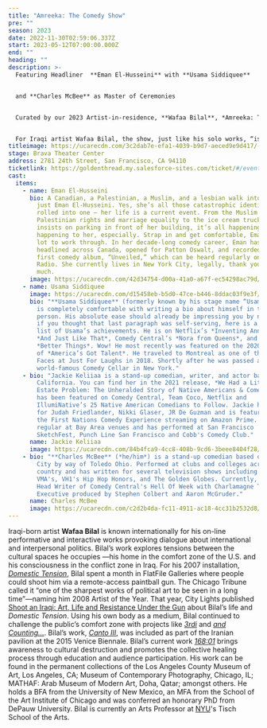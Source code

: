 ```yaml
---
title: "Amreeka: The Comedy Show"
pre: ""
season: 2023
date: 2022-11-30T02:59:06.337Z
start: 2023-05-12T07:00:00.000Z
end: ""
heading: ""
description: >-
  Featuring Headliner  **Eman El-Husseini** with **Usama Siddiquee** 


  and **Charles McBee** as Master of Ceremonies


  Curated by our 2023 Artist-in-residence, **Wafaa Bilal**, *Amreeka: The Comedy Show* was born after the 2016 election, bringing together diverse comedians with one thing in common: they love to complain. Then and since, the toxic culture and politics in “Amreeka,” as many Middle Easterners pronounce it, offers ample fodder for complaints. This cathartic and witty venting holds a mirror up to realities showing they’ve become so absurd and surreal one must laugh, if not cry.


  For Iraqi artist Wafaa Bilal, the show, just like his solo works, “is an artistic platform for creating dialogue and bringing people together on highly charged topics. Not politicizing laughter but laughing at politics as a form of solidarity and resistance.”
titleimage: https://ucarecdn.com/3c2dab7e-efa1-4039-b9d7-aeced9e9d417/-/crop/2708x2094/0,0/-/preview/
stage: Brava Theater Center
address: 2781 24th Street, San Francisco, CA 94110
ticketlink: https://goldenthread.my.salesforce-sites.com/ticket/#/events/a0S3Z000006tebVUAQ
cast:
  items:
    - name: Eman El-Husseini
      bio: A Canadian, a Palestinian, a Muslim, and a lesbian walk into a bar … it’s
        just Eman El-Husseini. Yes, she’s all those catastrophic identities
        rolled into one — her life is a current event. From the Muslim ban to
        Palestinian rights and marriage equality to the ice cream truck that
        insists on parking in front of her building, it’s all happening and it’s
        happening to her, especially. Strap in and get comfortable, Eman has a
        lot to work through. In her decade-long comedy career, Eman has
        headlined across Canada, opened for Patton Oswalt, and recorded her
        first comedy album, “Unveiled,” which can be heard regularly on SiriusXM
        Radio. She currently lives in New York City, legally, thank you very
        much.
      image: https://ucarecdn.com/42d34754-d00a-41a0-a67f-ec54298ac79d/
    - name: Usama Siddiquee
      image: https://ucarecdn.com/d15458eb-b5d0-47ce-b446-8ddac03f9e3f/
      bio: "**Usama Siddiquee** (formerly known by his stage name “Usama Bin Laughin”)
        is completely comfortable with writing a bio about himself in third
        person. His absolute ease should already be impressing you by now. And
        if you thought that last paragraph was self-serving, here is a shameless
        list of Usama’s achievements. He is on Netflix’s *Inventing Anna*, HBO’s
        *And Just Like That*, Comedy Central’s *Nora from Queens*, and FX’s
        *Better Things*. Wow! He most recently was featured on the 2020 season
        of *America’s Got Talent*. He traveled to Montreal as one of the New
        Faces at Just For Laughs in 2018. Shortly after he was passed at the
        world-famous Comedy Cellar in New York."
    - bio: "Jackie Keliiaa is a stand-up comedian, writer, and actor based in Oakland,
        California. You can find her in the 2021 release, *We Had a Little Real
        Estate Problem: The Unheralded Story of Native Americans & Comedy*. She
        has been featured on Comedy Central, Team Coco, Netflix and
        IllumiNative’s 25 Native American Comedians to Follow. Jackie has opened
        for Judah Friedlander, Nikki Glaser, JR De Guzman and is featured on
        the First Nations Comedy Experience streaming on Amazon Prime. She is a
        regular at Bay Area venues and has performed at San Francisco
        SketchFest, Punch Line San Francisco and Cobb's Comedy Club."
      name: Jackie Keliiaa
      image: https://ucarecdn.com/84b4fca9-4cc8-408b-9cd6-3beee8404f28/
    - bio: "**Charles McBee** (*he/him*) is a stand-up comedian based out of New York
        City by way of Toledo Ohio. Performed at clubs and colleges across the
        country and has written for several television shows including the
        VMA's, VH1's Hip Hop Honors, and The Golden Globes. Currently, he is the
        Head Writer of Comedy Central's Hell Of Week with Charlamagne Tha God,
        Executive produced by Stephen Colbert and Aaron McGruder."
      name: Charles McBee
      image: https://ucarecdn.com/c2d2b4da-fc11-4911-ac18-4cc31b2532d8/
---
```

Iraqi-born artist **Wafaa Bilal** is known internationally for his on-line performative and interactive works provoking dialogue about international and interpersonal politics. Bilal’s work explores tensions between the cultural spaces he occupies —his home in the comfort zone of the U.S. and his consciousness in the conflict zone in Iraq. For his 2007 installation, *[Domestic Tension](https://wafaabilal.com/domestic-tension/)*, Bilal spent a month in FlatFile Galleries where people could shoot him via a remote-access paintball gun. The Chicago Tribune called it “one of the sharpest works of political art to be seen in a long time”—naming him 2008 Artist of the Year. That year, City Lights published [Shoot an Iraqi: Art, Life and Resistance Under the Gun](https://wafaabilal.com/shoot-an-iraqi/) about Bilal’s life and *Domestic Tension*. Using his own body as a medium, Bilal continued to challenge the public’s comfort zone with projects like *[3rdi](https://wafaabilal.com/thirdi/)* and *[and Counting…](https://wafaabilal.com/and-counting/)*. Bilal’s work, *[Canto III](https://wafaabilal.com/canto-iii/)*, was included as part of the Iranian pavilion at the 2015 Venice Biennale. Bilal’s current work *[168:01](https://wafaabilal.com/168h01s/)* brings awareness to cultural destruction and promotes the collective healing process through education and audience participation. His work can be found in the permanent collections of the Los Angeles County Museum of Art, Los Angeles, CA; Museum of Contemporary Photography, Chicago, IL; MATHAF: Arab Museum of Modern Art, Doha, Qatar; amongst others. He holds a BFA from the University of New Mexico, an MFA from the School of the Art Institute of Chicago and was conferred an honorary PhD from DePauw University. Bilal is currently an Arts Professor at [NYU](https://tisch.nyu.edu/about/directory/photo/112869977)'s Tisch School of the Arts.